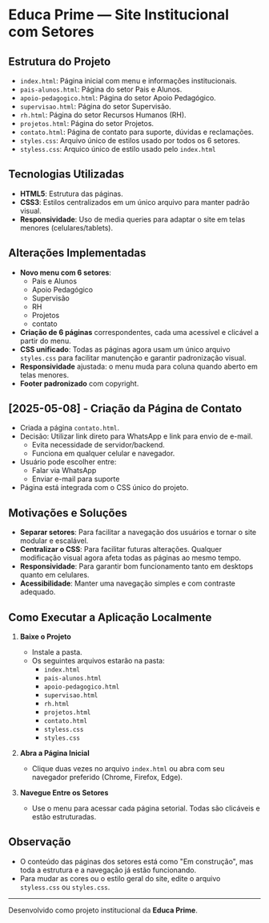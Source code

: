 # Educa Prime — Site Institucional com Setores

## Estrutura do Projeto

- `index.html`: Página inicial com menu e informações institucionais.
- `pais-alunos.html`: Página do setor Pais e Alunos.
- `apoio-pedagogico.html`: Página do setor Apoio Pedagógico.
- `supervisao.html`: Página do setor Supervisão.
- `rh.html`: Página do setor Recursos Humanos (RH).
- `projetos.html`: Página do setor Projetos.
- `contato.html`: Página de contato para suporte, dúvidas e reclamações.
- `styles.css`: Arquivo único de estilos usado por todos os 6 setores.
- `styless.css`: Arquico único de estilo usado pelo `index.html`

## Tecnologias Utilizadas

- **HTML5**: Estrutura das páginas.
- **CSS3**: Estilos centralizados em um único arquivo para manter padrão visual.
- **Responsividade**: Uso de media queries para adaptar o site em telas menores (celulares/tablets).

## Alterações Implementadas

- **Novo menu com 6 setores**:
  - Pais e Alunos
  - Apoio Pedagógico
  - Supervisão
  - RH
  - Projetos
  - contato
- **Criação de 6 páginas** correspondentes, cada uma acessível e clicável a partir do menu.
- **CSS unificado**: Todas as páginas agora usam um único arquivo `styles.css` para facilitar manutenção e garantir padronização visual.
- **Responsividade** ajustada: o menu muda para coluna quando aberto em telas menores.
- **Footer padronizado** com copyright.

## [2025-05-08] - Criação da Página de Contato

- Criada a página `contato.html`.
- Decisão: Utilizar link direto para WhatsApp e link para envio de e-mail.
  - Evita necessidade de servidor/backend.
  - Funciona em qualquer celular e navegador.
- Usuário pode escolher entre:
  - Falar via WhatsApp
  - Enviar e-mail para suporte
- Página está integrada com o CSS único do projeto.

## Motivações e Soluções

- **Separar setores**: Para facilitar a navegação dos usuários e tornar o site modular e escalável.
- **Centralizar o CSS**: Para facilitar futuras alterações. Qualquer modificação visual agora afeta todas as páginas ao mesmo tempo.
- **Responsividade**: Para garantir bom funcionamento tanto em desktops quanto em celulares.
- **Acessibilidade**: Manter uma navegação simples e com contraste adequado.

## Como Executar a Aplicação Localmente

1. **Baixe o Projeto**
   - Instale a pasta.
   - Os seguintes arquivos estarão na pasta:
     - `index.html`
     - `pais-alunos.html`
     - `apoio-pedagogico.html`
     - `supervisao.html`
     - `rh.html`
     - `projetos.html`
     - `contato.html`
     - `styless.css`
     - `styles.css`

2. **Abra a Página Inicial**
   - Clique duas vezes no arquivo `index.html` ou abra com seu navegador preferido (Chrome, Firefox, Edge).

3. **Navegue Entre os Setores**
   - Use o menu para acessar cada página setorial. Todas são clicáveis e estão estruturadas.

## Observação

- O conteúdo das páginas dos setores está como "Em construção", mas toda a estrutura e a navegação já estão funcionando.
- Para mudar as cores ou o estilo geral do site, edite o arquivo `styless.css` ou `styles.css`.

---

Desenvolvido como projeto institucional da **Educa Prime**.
